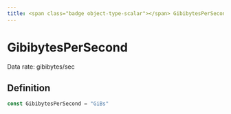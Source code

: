 ```yaml
---
title: <span class="badge object-type-scalar"></span> GibibytesPerSecond
---
```

# <span class="badge object-type-scalar"></span> GibibytesPerSecond

Data rate: gibibytes/sec

## Definition

```go
const GibibytesPerSecond = "GiBs"
```
